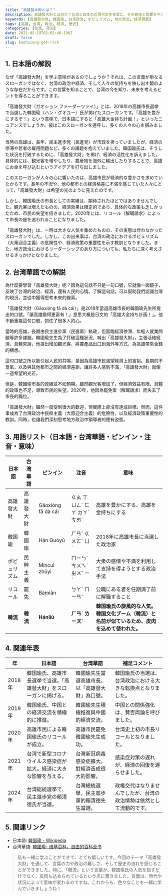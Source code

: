 ```yaml
---
title: "高雄發大財とは？"
description: 高雄發大財とは何か？台湾と日本の近現代史を背景に、その意味と影響をやさしい日本語と台湾華語で解説します。
keywords: [高雄發大財, 韓国瑜, 台湾政治, ポピュリズム, 地方政治, 経済発展]
tags: [高雄, 台湾, 政治, 経済, 歴史]
categories: [台湾, 政治]
date: 2025-05-19T02:02:40.196Z
draft: false
slug: kaohsiung-get-rich
---
```


## 1. 日本語の解説

なぜ「高雄發大財」を学ぶ意味があるのでしょうか？それは、この言葉が単なるスローガンではなく、台湾の政治や経済、そして人々の気持ちを映し出す鏡のような存在だからです。この言葉を知ることで、台湾の今を知り、未来を考えるヒントを得ることができます。

「高雄發大財（ガオション ファーダーツァイ）」とは、2018年の高雄市長選挙で当選した韓国瑜（ハン・グオユー）氏が掲げたスローガンです。「高雄を豊かにするぞ！」という意味で、日本語にすると「高雄大金持ち計画！」といったニュアンスでしょうか。彼はこのスローガンを連呼し、多くの人々の心を掴みました。

当時の高雄は、長年、民主進歩党（民進党）が市政を担っていましたが、経済の停滞や若者の雇用問題など、多くの課題を抱えていました。韓国瑜氏は、そうした状況を打破するために、「高雄發大財」を掲げ、経済の活性化を訴えました。具体的には、観光客を増やしたり、農産物を海外に輸出したりすることで、高雄にお金を呼び込むというアイデアを打ち出しました。

このスローガンが人々の心に響いたのは、高雄市民が経済的な豊かさを求めていたからです。長年の不況や、他の都市との経済格差に不満を感じていた人々にとって、「高雄發大財」は希望の光のように見えたのです。

しかし、韓国瑜氏の市長としての実績は、期待されたほどではありませんでした。観光客は増えたものの、経済効果は限定的であり、具体的な政策も乏しかったため、市民の失望を招きました。2020年には、リコール（解職請求）によって市長の座を追われることになりました。

「高雄發大財」は、一時は大きな人気を集めたものの、その実態は伴わなかったスローガンでした。しかし、この出来事は、台湾の政治におけるポピュリズム（大衆迎合主義）の危険性や、経済政策の重要性を示す教訓となりました。また、地方政治におけるリーダーシップのあり方についても、私たちに深く考えさせるきっかけとなりました。

## 2. 台湾華語での解説

為什麼要學習「高雄發大財」呢？因為這句話不只是一句口號，它就像一面鏡子，反映了台灣的政治、經濟，還有人民的心情。了解這句話，可以幫助我們認識台灣的現況，並從中獲得思考未來的線索。

「高雄發大財（Gāoxióng fā dà cái）」是2018年當選高雄市長的韓國瑜先生所提出的口號。「讓高雄變得更富有！」意思大概是日文的「高雄大金持ち計画！」。他不斷重複這句口號，抓住了很多人的心。

當時的高雄，長期由民主進步黨（民進黨）執政，但面臨經濟停滯、年輕人就業問題等許多課題。韓國瑜先生為了打破這種狀況，喊出「高雄發大財」，主張活絡經濟。具體來說，他提出增加觀光客、將農產品出口到海外等方式，為高雄帶來金錢的構想。

這句口號之所以能引起人民的共鳴，是因為高雄市民渴望經濟上的富裕。長期的不景氣，以及與其他都市之間的經濟差距，讓許多人感到不滿，「高雄發大財」就像一道希望的光芒。

但是，韓國瑜市長的政績並不如預期。雖然觀光客增加了，但經濟效益有限，具體的政策也不足，導致市民的失望。2020年，他因為罷免案（解職請求）而失去了市長的職位。

「高雄發大財」雖然一度受到很大的歡迎，但實際上卻沒有達成目標。然而，這件事成為了台灣政治中民粹主義（大眾迎合主義）的危險性，以及經濟政策重要性的教訓。同時，也讓我們深刻思考地方政治中領導者的應有姿態。

## 3. 用語リスト（日本語・台湾華語・ピンイン・注音・意味）

| 日本語         | 台湾華語          | ピンイン            | 注音             | 意味                                                                      |
| -------------- | ----------------- | ------------------ | ---------------- | ------------------------------------------------------------------------- |
| 高雄發大財     | 高雄發大財        | Gāoxióng fā dà cái | ㄍㄠ ㄒㄩㄥˊ ㄈㄚ ㄉㄚˋ ㄘㄞˊ | 高雄を豊かにする、高雄を金持ちにする                                                                |
| 韓国瑜         | 韓國瑜            | Hán Guóyú         | ㄏㄢˊ ㄍㄨㄛˊ ㄩˊ   | 2018年に高雄市長に当選した政治家                                                                   |
| ポピュリズム   | 民粹主義          | Míncuì zhǔyì      | ㄇㄧㄣˊ ㄘㄨㄟˋ ㄓㄨˇ ㄧˋ | 大衆の感情や不満を利用して支持を得ようとする政治手法                                                            |
| リコール       | 罷免              | Bàmiǎn             | ㄅㄚˋ ㄇㄧㄢˇ          | 公職にある者を任期満了前に解職すること                                                                  |
| **韓流**       | **韓流**          | **Hánliú**         | **ㄏㄢˊ ㄌㄧㄡˊ**     | **韓国瑜氏の旋風的な人気。韓国文化ブーム（韓流）と名前が似ているため、皮肉を込めて使われた。**                                                |

## 4. 関連年表

| 年     | 日本語                                                                     | 台湾華語                                                                      | 補足コメント                                                                                                   |
| ------ | -------------------------------------------------------------------------- | -------------------------------------------------------------------------- | ------------------------------------------------------------------------------------------------------------- |
| 2018年 | 韓国瑜氏、高雄市長選挙で当選。「高雄發大財」をスローガンに掲げる。                                               | 韓國瑜先生當選高雄市長。以「高雄發大財」為口號。                                                              | 韓国瑜氏の当選は、台湾政治における大きな転換点となりました。                                                                 |
| 2019年 | 韓国瑜氏、中国との経済交流を積極的に推進。                                                               | 韓國瑜先生積極推進與中國的經濟交流。                                                               | 中国との関係強化は、賛否両論を呼びました。                                                                                   |
| 2020年 | 高雄市民による韓国瑜氏のリコールが成立。                                                               | 高雄市民罷免韓國瑜先生成功。                                                                | 台湾史上初の市長リコールとなりました。                                                                                       |
| 2021年 | 台湾で新型コロナウイルス感染症が拡大。経済に大きな影響を与える。                                                         | 台灣新冠病毒感染症擴大。對經濟造成很大的影響。                                                              | 感染症対策の遅れが、経済の回復を遅らせました。                                                                               |
| 2024年 | 台湾総統選挙で、民主進歩党の頼清徳氏が当選。                                                               | 台灣總統選舉，民主進步黨的賴清德先生當選。                                                              | 政権交代はなりませんでしたが、台湾の政治情勢は依然として流動的です。                                                               |

## 5. 関連リンク

*   日本語: [韓国瑜 - Wikipedia](https://ja.wikipedia.org/wiki/%E9%9F%93%E5%9B%BD%E7%91%9C)
*   台湾華語: [韓國瑜- 维基百科，自由的百科全书](https://zh.wikipedia.org/wiki/%E9%9F%93%E5%9C%8B%E7%91%9C)

> 私も一緒に学ぶことができて、とても嬉しいです。今回のテーマ「高雄發大財」を通して、言葉の力や政治の難しさ、そして歴史の流れを感じることができました。特に、「韓流」という言葉が、韓国瑜氏の人気を指すだけでなく、皮肉も込められているという点に驚きました。言葉は、時代や状況によって意味が変わるのですね。これからも、色々なことを一緒に学んでいきましょうね！
